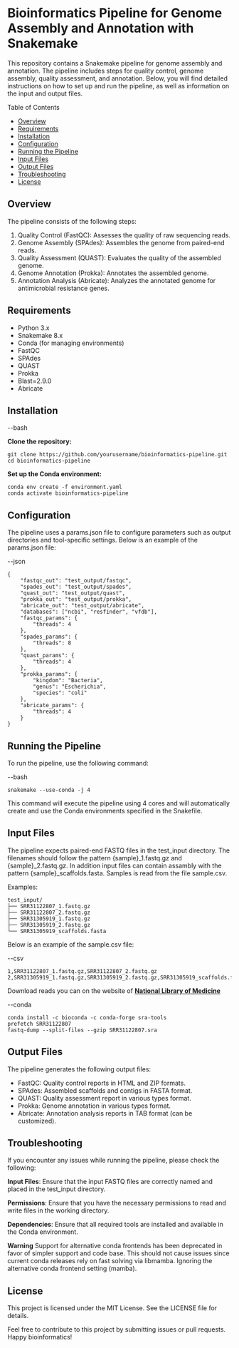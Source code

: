 # Bioinformatics Pipeline for Genome Assembly and Annotation with Snakemake

This repository contains a Snakemake pipeline for genome assembly and annotation. The pipeline includes steps for quality control, genome assembly, quality assessment, and annotation. Below, you will find detailed instructions on how to set up and run the pipeline, as well as information on the input and output files.

Table of Contents
- [Overview][1]
- [Requirements][2]
- [Installation][3]
- [Configuration][4]
- [Running the Pipeline][5]
- [Input Files][6]
- [Output Files][7]
- [Troubleshooting][8]
- [License][9]

## Overview
[1]: Overview

The pipeline consists of the following steps:

1. Quality Control (FastQC): Assesses the quality of raw sequencing reads.
2. Genome Assembly (SPAdes): Assembles the genome from paired-end reads.
3. Quality Assessment (QUAST): Evaluates the quality of the assembled genome.
4. Genome Annotation (Prokka): Annotates the assembled genome.
5. Annotation Analysis (Abricate): Analyzes the annotated genome for antimicrobial resistance genes.

## Requirements
[2]: Requirements

- Python 3.x
- Snakemake 8.x
- Conda (for managing environments)
- FastQC
- SPAdes
- QUAST
- Prokka
- Blast=2.9.0
- Abricate

## Installation
[3]: Installation

--bash

**Clone the repository:**
```
git clone https://github.com/yourusername/bioinformatics-pipeline.git
cd bioinformatics-pipeline
```

**Set up the Conda environment:**
```
conda env create -f environment.yaml
conda activate bioinformatics-pipeline
```

## Configuration
[4]: Configuration

The pipeline uses a params.json file to configure parameters such as output directories and tool-specific settings. Below is an example of the params.json file:

--json
```
{
    "fastqc_out": "test_output/fastqc",
    "spades_out": "test_output/spades",
    "quast_out": "test_output/quast",
    "prokka_out": "test_output/prokka",
    "abricate_out": "test_output/abricate",
    "databases": ["ncbi", "resfinder", "vfdb"],
    "fastqc_params": {
        "threads": 4
    },
    "spades_params": {
        "threads": 8
    },
    "quast_params": {
        "threads": 4
    },
    "prokka_params": {
        "kingdom": "Bacteria",
        "genus": "Escherichia",
        "species": "coli"
    },
    "abricate_params": {
        "threads": 4
    }
}
```

## Running the Pipeline
[5]: Running_the_Pipeline
To run the pipeline, use the following command:

--bash
```
snakemake --use-conda -j 4
```
This command will execute the pipeline using 4 cores and will automatically create and use the Conda environments specified in the Snakefile.

## Input Files
[6]: Input_Files

The pipeline expects paired-end FASTQ files in the test_input directory. The filenames should follow the pattern {sample}_1.fastq.gz and {sample}_2.fastq.gz.
In addition input files can contain assambly with the pattern {sample}_scaffolds.fasta.
Samples is read from the file sample.csv.

Examples:

```
test_input/
├── SRR31122807_1.fastq.gz
├── SRR31122807_2.fastq.gz
├── SRR31305919_1.fastq.gz
├── SRR31305919_2.fastq.gz
└── SRR31305919_scaffolds.fasta
```

Below is an example of the sample.csv file:

--csv
```
1,SRR31122807_1.fastq.gz,SRR31122807_2.fastq.gz
2,SRR31305919_1.fastq.gz,SRR31305919_2.fastq.gz,SRR31305919_scaffolds.fasta
```

Download reads you can on the website of [**National Library of Medicine**](https://www.ncbi.nlm.nih.gov/sra/docs/sradownload/)

--conda
```
conda install -c bioconda -c conda-forge sra-tools
prefetch SRR31122807
fastq-dump --split-files --gzip SRR31122807.sra
```

## Output Files
[7]: Output_Files

The pipeline generates the following output files:

- FastQC: Quality control reports in HTML and ZIP formats.
- SPAdes: Assembled scaffolds and contigs in FASTA format.
- QUAST: Quality assessment report in various types format.
- Prokka: Genome annotation in various types format.
- Abricate: Annotation analysis reports in TAB format (can be customized).


## Troubleshooting
[8]: Troubleshooting

If you encounter any issues while running the pipeline, please check the following:

**Input Files**: Ensure that the input FASTQ files are correctly named and placed in the test_input directory.

**Permissions**: Ensure that you have the necessary permissions to read and write files in the working directory.

**Dependencies**: Ensure that all required tools are installed and available in the Conda environment.

**Warning** Support for alternative conda frontends has been deprecated in favor of simpler support and code base. This should not cause issues since current conda releases rely on fast solving via libmamba. Ignoring the alternative conda frontend setting (mamba).

## License
[9]: License
This project is licensed under the MIT License. See the LICENSE file for details.

Feel free to contribute to this project by submitting issues or pull requests. Happy bioinformatics!
